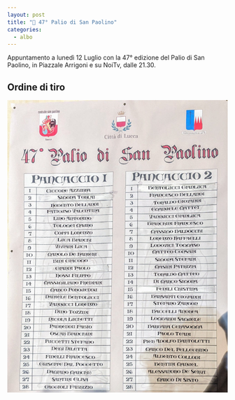 ```yaml
---
layout: post
title: "🎯 47° Palio di San Paolino"
categories:
  - albo
---
```


Appuntamento a lunedì 12 Luglio con la 47° edizione del Palio di San Paolino, in Piazzale Arrigoni e su NoiTv, dalle 21.30.

<!-- more -->

## Ordine di tiro

![ordine di tiro estratto](/assets/images/2021/47-palio-san-paolino-ordine-tiro.jpg)
